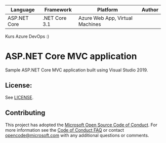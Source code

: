 | Language | Framework | Platform | Author |
| -------- | -------- |--------|--------|
| ASP.NET Core | .NET Core 3.1 | Azure Web App, Virtual Machines |

Kurs Azure DevOps :)

# ASP.NET Core MVC application

Sample ASP.NET Core MVC application built using Visual Studio 2019.

## License:
See [LICENSE](LICENSE).


## Contributing
This project has adopted the [Microsoft Open Source Code of Conduct](https://opensource.microsoft.com/codeofconduct/).
For more information see the [Code of Conduct FAQ](https://opensource.microsoft.com/codeofconduct/faq/) or
contact [opencode@microsoft.com](mailto:opencode@microsoft.com) with any additional questions or comments.
